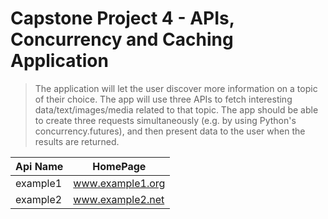 # Capstone Project 4 - APIs, Concurrency and Caching Application
> The application will let the user discover more information on a topic of their choice. The app will use three APIs to fetch interesting data/text/images/media related to that topic. The app should be able to create three requests simultaneously (e.g. by using Python's concurrency.futures), and then present data to the user when the results are returned.

Api Name | HomePage
--- | ---
example1|www.example1.org
example2|www.example2.net
